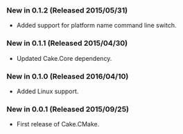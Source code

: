 ### New in 0.1.2 (Released 2015/05/31)
* Added support for platform name command line switch.

### New in 0.1.1 (Released 2015/04/30)
* Updated Cake.Core dependency.

### New in 0.1.0 (Released 2016/04/10)
* Added Linux support.

### New in 0.0.1 (Released 2015/09/25)
* First release of Cake.CMake.

